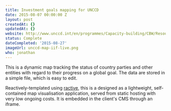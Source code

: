 ```yaml
---
title: Investment goals mapping for UNCCD
date: 2015-08-07 00:00:00 Z
layout: post
createdAt: {}
updatedAt: {}
website: http://www.unccd.int/en/programmes/Capacity-building/CBW/Resources/Pages/5RC/IIF-Map.aspx
status: Complete
dateCompleted: '2015-08-27'
imageUrl: unccd-map-iif-live.png
who: jonathan
---
```


This is a dynamic map tracking the status of country parties and other entities with regard to their progress on a global goal. The data are stored in a simple file, which is easy to edit.

Reactively-templated using [ractive](http://www.ractivejs.org), this is a designed as a lightweight, self-contained map visualisation application, served from static hosting with very low ongoing costs. It is embedded in the client's CMS through an iframe.
